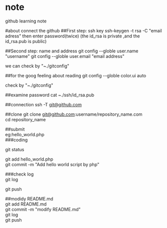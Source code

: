 # note
github learning note

#about connect the github
##First step: ssh key
 ssh-keygen -t rsa -C "email adress"
then
 enter password(twice)
(the id_rsa is private ,and the id_rsa.pub is public)

##Second step: name and address
git config --globle user.name "username"
git config --globle user.email "email address"

we can check by "~./gitconfig"

##for the goog feeling about reading
git config --globle color.ui auto 

check by "~./gitconfig"

##examine password
cat ~./ssh/id_rsa.pub

##connection
ssh -T git@github.com

##clone
git clone git@github.com:username/repository_name.com  
cd repository_name  

##submit  
eg:hello_world.php  
###coding  
<?php  
     echo "Hello World"  
?>  
  
git status  

git add hello_world.php  
git commit -m "Add hello world script by php"  

###check log  
git log  

git push  

##modidy README.md  
 git add README.md  
 git commit -m "modify README.md"  
 git log  
 git push  
